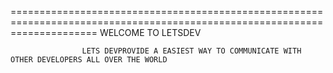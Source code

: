 ===========================================================================================================================
                                                     WELCOME TO LETSDEV
                                                     
                    LETS DEVPROVIDE A EASIEST WAY TO COMMUNICATE WITH OTHER DEVELOPERS ALL OVER THE WORLD 